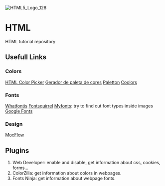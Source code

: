 ![HTML5_Logo_128](https://github.com/ElmarUhl/HTML/assets/157088447/829b48c8-d4c2-4732-90a7-8e25a954195e)

# HTML
HTML tutorial repository

## Usefull Links

### Colors

[HTML Color Picker](https://www.w3schools.com/colors/colors_picker.asp)
[Gerador de paleta de cores](https://color.adobe.com/pt/)
[Paletton](https://paletton.com/#uid=33g0F0ksDvKhQFNn1zmvOqf--kH)
[Coolors](https://coolors.co/)

### Fonts
[Whatfontis](https://www.whatfontis.com/)  [Fontsquirrel](https://www.fontsquirrel.com/) [Myfonts](https://www.myfonts.com/): try to find out font types inside images
[Google Fonts](https://fonts.google.com/)

### Design

[MocFlow](https://mockflow.com/)

## Plugins
1. Web Developer: enable and disable, get information about css, cookies, forms...
2. ColorZilla: get information about colors in webpages.
3. Fonts Ninja: get information about webpage fonts.
